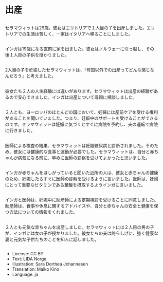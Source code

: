# 出産

##
セラマウィットは29歳。彼女はエリトリアで１人目の子を出産しました。エリトリアでの生活は苦しく、一家はイタリアへ移ることにしました。

##
インガは19歳になる直前に家を出ました。彼女はノルウェーに引っ越し、その後１人目の子供を授かりました。

##
2人目の子を妊娠したセラマウィットは、「母国以外での出産ってどんな感じなんだろう」と考えました。

##
彼女たち２人の人生経験には違いがあります。セラマウィットは出産の経験があるので安心できました。インガは出産について母親に相談しました。

##
２人とも、ヨーロッパのほとんどの国において、妊婦には産前ケアを受ける権利があることを聞いていました。つまり、妊娠中のサポートを受けることができるのです。セラマウィットは妊娠に気づくとすぐに病院を予約し、夫の運転で病院に行きました。

##
医師による検査の結果、セラマウィットは妊娠糖尿病と診断されました。そのため、彼女には健康的な食事と運動が必要でした。セラマウィットは、自分と赤ちゃんが病気になる前に、早めに医師の診察を受けてよかったと思いました。

##
インガが赤ちゃんをほしがっていると聞いた近所の人は、彼女と赤ちゃんの健康のため、妊娠したらすぐに医師の診察を受けるように言いました。医師は、妊婦にとって重要なビタミンである葉酸を摂取するようインガに言いました。

##
インガと医師は、妊娠中に助産師による定期検診を受けることに同意しました。助産師は、食事や休息に関するアドバイスや、自分と赤ちゃんの安全と健康を保つ方法についての情報をくれました。

##
２人とも元気な赤ちゃんを出産しました。セラマウィットには２人目の男の子が、インガには女の子が授かりました。彼女たちの夫は誇らしげに、強く健康な妻と元気な子供たちのことを知人に話しました。

##
* License: CC BY
* Text: LIDA Norge
* Illustration: Sara Dorthea Johannesen
* Translation: Maiko Kino
* Language: ja
